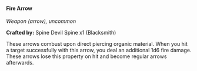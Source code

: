 #### Fire Arrow
_Weapon (arrow), uncommon_

**Crafted by:** Spine Devil Spine x1 (Blacksmith)

These arrows combust upon direct piercing organic material. When you hit a target successfully with this arrow, you deal an additional 1d6 fire damage. These arrows lose this property on hit and become regular arrows afterwards.